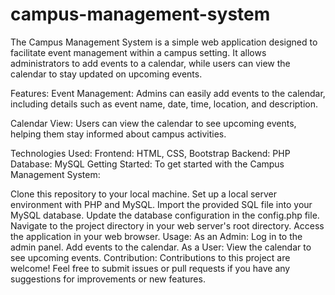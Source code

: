 # campus-management-system
The Campus Management System is a simple web application designed to facilitate event management within a campus setting. It allows administrators to add events to a calendar, while users can view the calendar to stay updated on upcoming events.

Features: Event Management: Admins can easily add events to the calendar, including details such as event name, date, time, location, and description.

Calendar View: Users can view the calendar to see upcoming events, helping them stay informed about campus activities.

Technologies Used: Frontend: HTML, CSS, Bootstrap Backend: PHP Database: MySQL Getting Started: To get started with the Campus Management System:

Clone this repository to your local machine. Set up a local server environment with PHP and MySQL. Import the provided SQL file into your MySQL database. Update the database configuration in the config.php file. Navigate to the project directory in your web server's root directory. Access the application in your web browser. Usage: As an Admin: Log in to the admin panel. Add events to the calendar. As a User: View the calendar to see upcoming events. Contribution: Contributions to this project are welcome! Feel free to submit issues or pull requests if you have any suggestions for improvements or new features.
